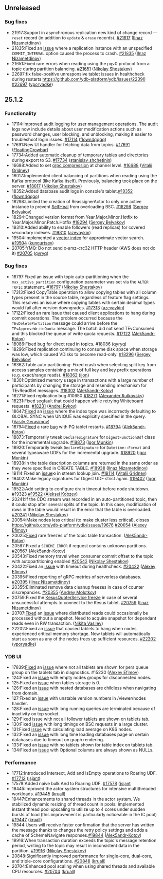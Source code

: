 ## Unreleased

### Bug fixes

* 21917:Support in asynchronous replication new kind of change record — `reset` record (in addition to `update` & `erase` records). [#21917](https://github.com/ydb-platform/ydb/pull/21917) ([Ilnaz Nizametdinov](https://github.com/CyberROFL))
* 21835:Fixed an [issue](https://github.com/ydb-platform/ydb/issues/21814) where a replication instance with an unspecified `COMMIT_INTERVAL` option caused the process to crash. [#21835](https://github.com/ydb-platform/ydb/pull/21835) ([Ilnaz Nizametdinov](https://github.com/CyberROFL))
* 21651:Fixed rare errors when reading using the pqv0 protocol from a topic during partition balancing. [#21651](https://github.com/ydb-platform/ydb/pull/21651) ([Nikolay Shestakov](https://github.com/nshestakov))
* 22697:fix false-positive unresponsive tablet issues in healthcheck during restarts https://github.com/ydb-platform/ydb/issues/22390 [#22697](https://github.com/ydb-platform/ydb/pull/22697) ([vporyadke](https://github.com/vporyadke))

## 25.1.2

### Functionality

* 17114:Improved audit logging for user management operations. The audit logs now include details about user modification actions such as password changes, user blocking, and unblocking, making it easier to troubleshoot login issues. [#17114](https://github.com/ydb-platform/ydb/pull/17114) ([flown4qqqq](https://github.com/flown4qqqq))
* 17691:New UI handler for fetching data from topics. [#17691](https://github.com/ydb-platform/ydb/pull/17691) ([FloatingCrowbar](https://github.com/FloatingCrowbar))
* 17734:Added automatic cleanup of temporary tables and directories during export to S3. [#17734](https://github.com/ydb-platform/ydb/pull/17734) ([stanislav_shchetinin](https://github.com/stanislav-shchetinin))
* 16688:Added to set [grpc compression](https://github.com/grpc/grpc/blob/master/doc/compression_cookbook.md) at channel level. [#16688](https://github.com/ydb-platform/ydb/pull/16688) ([Vitalii Gridnev](https://github.com/gridnevvvit))
* 18017:Implemented client balancing of partitions when reading using the Kafka protocol (like Kafka itself). Previously, balancing took place on the server. [#18017](https://github.com/ydb-platform/ydb/pull/18017) ([Nikolay Shestakov](https://github.com/nshestakov))
* 18352:Added database audit logs in console's tablet.[#18352](https://github.com/ydb-platform/ydb/pull/18352) ([flown4qqqq](https://github.com/flown4qqqq))
* 18298:Limited the creation of ReassignerActor to only one active instance to prevent [SelfHeal](https://ydb.tech/docs/ru/maintenance/manual/selfheal) from overloading BSC. [#18298](https://github.com/ydb-platform/ydb/pull/18298) ([Sergey Belyakov](https://github.com/serbel324))
* 18294:Changed version format from Year.Major.Minor.Hotfix to Year.Major.Minor.Patch.Hotfix [#18294](https://github.com/ydb-platform/ydb/pull/18294) ([Sergey Belyakov](https://github.com/serbel324))
* 19310:Added ability to enable followers (read replicas) for covered secondary indexes. [#19310](https://github.com/ydb-platform/ydb/pull/19310) ([azevaykin](https://github.com/azevaykin))
* 19504:Implemented a [vector index](./dev/vector-indexes.md) for approximate vector search. [#19504](https://github.com/ydb-platform/ydb/pull/19504) ([kungurtsev](https://github.com/kunga))
* 20705:YMQ: Do not send x-amz-crc32 HTTP header (AWS does not do it) [#20705](https://github.com/ydb-platform/ydb/pull/20705) ([qyryq](https://github.com/qyryq))

### Bug fixes

* 16797:Fixed an issue with topic auto-partitioning when the `max_active_partition` configuration parameter was set via the `ALTER TOPIC` statement. [#16797](https://github.com/ydb-platform/ydb/pull/16797) ([Nikolay Shestakov](https://github.com/nshestakov))
* 17313:Fixed CopyTable operation to allow copying tables with all column types present in the source table, regardless of feature flag settings. This resolves an issue where copying tables with certain decimal types would fail after version downgrades. [#17313](https://github.com/ydb-platform/ydb/pull/17313) ([azevaykin](https://github.com/azevaykin))
* 17122:Fixed an rare issue that caused client applications to hang during commit operations. The problem occurred because the `TEvDeletePartition` message could arrive before the `TEvApproveWriteQuota` message. The batch did not send TEvConsumed and this blocked the queue of write quota requests. [#17122](https://github.com/ydb-platform/ydb/pull/17122) ([Alek5andr-Kotov](https://github.com/Alek5andr-Kotov))
* 18086:Fixed bug for direct read in topics. [#18086](https://github.com/ydb-platform/ydb/pull/18086) ([qyryq](https://github.com/qyryq))
* 18296:Fixed replication continuing to consume disk space when storage was low, which caused VDisks to become read-only. [#18296](https://github.com/ydb-platform/ydb/pull/18296) ([Sergey Belyakov](https://github.com/serbel324))
* 18362:Table auto partitioning: Fixed crash when selecting split key from access samples containing a mix of full key and key prefix operations (e.g. exact/range reads). [#18362](https://github.com/ydb-platform/ydb/pull/18362) ([ijon](https://github.com/ijon))
* 18301:Optimized memory usage in transactions with a large number of participants by changing the storage and resending mechanism for TEvReadSet messages. [#18302](https://github.com/ydb-platform/ydb/pull/18301) ([Alek5andr-Kotov](https://github.com/Alek5andr-Kotov))
* 18271:Fixed replication bug #10650 [#18271](https://github.com/ydb-platform/ydb/pull/18271) ([Alexander Rutkovsky](https://github.com/alexvru))
* 18231:Fixed segfault that could happen while retrying Whiteboard requests. [#18231](https://github.com/ydb-platform/ydb/pull/18231) ([Andrei Rykov](https://github.com/StekPerepolnen))
* 18647:[Fixed](https://github.com/ydb-platform/ydb/pull/18647) an [issue](https://github.com/ydb-platform/ydb/issues/17885) where the index type was incorrectly defaulting to GLOBAL SYNC when UNIQUE was explicitly specified in the query. ([Vasily Gerasimov](https://github.com/UgnineSirdis))
* 18794:[Fixed](https://github.com/db-platform/adb/pull/18794) a rare [bug](https://github.com/ydb-platform/ydb/issues/18615) with PQ tablet restarts. [#18794](https://github.com/ydb-platform/ydb/pull/18794) ([Alek5andr-Kotov](https://github.com/Alek5andr-Kotov))
* 18873:Temporarily tweak `DeclareSignature` for `DigestFunctionUdf` class for the incremental upgrade. [#18873](https://github.com/ydb-platform/ydb/pull/18873) ([Igor Munkin](https://github.com/igormunkin))
* 18920:Temporarily tweak `DeclareSignature` for `Datetime::Format` and several typeaware UDFs for the incremental upgrade. [#18920](https://github.com/ydb-platform/ydb/pull/18920) ([Igor Munkin](https://github.com/igormunkin))
* 18938:In the table description columns are returned in the same order as they were specified in CREATE TABLE. [#18938](https://github.com/ydb-platform/ydb/pull/18938) ([Ilnaz Nizametdinov](https://github.com/CyberROFL))
* 19114:Fixed an [issue](https://github.com/ydb-platform/ydb/issues/19083)ю in stream lookup join. [#19114](https://github.com/ydb-platform/ydb/pull/19114) ([Vitalii Gridnev](https://github.com/gridnevvvit))
* 19402:Make legacy signatures for Digest UDF strict again. [#19402](https://github.com/ydb-platform/ydb/pull/19402) ([Igor Munkin](https://github.com/igormunkin))
* 19522:Add setting to configure drain timeout before node shutdown. #19323 [#19522](https://github.com/ydb-platform/ydb/pull/19522) ([Aleksei Kobzev](https://github.com/kobzonega))
* 20241:If the CDC stream was recorded in an auto-partitioned topic, then it could stop after several splits of the topic. In this case, modification of rows in the table would result in the error that the table is overloaded. [#20241](https://github.com/ydb-platform/ydb/pull/20241) ([Nikolay Shestakov](https://github.com/nshestakov))
* 20054:Make nodes less critical (to make cluster less critical), closes https://github.com/ydb-platform/ydb/issues/19676 [#20054](https://github.com/ydb-platform/ydb/pull/20054) ([Alexey Efimov](https://github.com/adameat))
* 20025:[Fixed](https://github.com/ydb-platform/ydb/pull/20025) rare freezes of the topic table transaction. ([Alek5andr-Kotov](https://github.com/Alek5andr-Kotov))
* 20567:Fixed a `SCHEME_ERROR` if request contains unknown partitions. [#20567](https://github.com/ydb-platform/ydb/pull/20567) ([Alek5andr-Kotov](https://github.com/Alek5andr-Kotov))
* 20543:Fixed memory travel when consumer commit offset to the topic with autopartitioning enabled [#20543](https://github.com/ydb-platform/ydb/pull/20543) ([Nikolay Shestakov](https://github.com/nshestakov))
* 20422:Fixed an [issue](https://github.com/ydb-platform/ydb/issues/20420) with timeout during healthcheck. [#20422](https://github.com/ydb-platform/ydb/pull/20422) ([Alexey Efimov](https://github.com/adameat))
* 20395:Fixed reporting of gRPC metrics of serverless databases. [#20395](https://github.com/ydb-platform/ydb/pull/20395) ([Ilnaz Nizametdinov](https://github.com/CyberROFL))
* 20355:Eliminated remove data cleanup freezes in case of counter discrepancies. [#20355](https://github.com/ydb-platform/ydb/pull/20355) ([Andrey Molotkov](https://github.com/molotkov-and))
* 20759:Fixed the [KesusQuoterService freeze](https://github.com/ydb-platform/ydb/issues/20747) in case of several unsuccessful attempts to connect to the Kesus tablet. [#20759](https://github.com/ydb-platform/ydb/pull/20759) ([Ilnaz Nizametdinov](https://github.com/CyberROFL))
* 20707:[Fixed](https://github.com/ydb-platform/ydb/pull/20707) an [issue](https://github.com/ydb-platform/ydb/issues/20709) where distributed reads could occasionally be processed without a snapshot. Need to acquire snapshot for dependant reads even in RW transaction. ([Nikita Vasilev](https://github.com/nikvas0))
* 22202:Fixed an [issue](https://github.com/ydb-platform/ydb/issues/22030) that caused tablets to hang when nodes experienced critical memory shortage. Now tablets will automatically start as soon as any of the nodes frees up sufficient resources. [#22202](https://github.com/ydb-platform/ydb/pull/22202) ([vporyadke](https://github.com/vporyadke))

### YDB UI

* 17839:[Fixed](https://github.com/ydb-platform/ydb/pull/17839) an [issue](https://github.com/ydb-platform/ydb-embedded-ui/issues/18615) where not all tablets are shown for pers queue group on the tablets tab in diagnostics. #15230 ([Alexey Efimov](https://github.com/adameat))
* 124:Fixed an [issue](https://github.com/ydb-platform/ydb-embedded-ui/issues/14992) with empty nodes groups for disconnected nodes.
* 125:Fixed an [issue](https://github.com/ydb-platform/ydb-embedded-ui/issues/14180) when tables storage is 0.
* 126:Fixed an [issue](https://github.com/ydb-platform/ydb-embedded-ui/issues/15256) with nested databases are childless when navigating from domain.
* 127:Fixed an [issue](https://github.com/ydb-platform/ydb-embedded-ui/issues/14827) with unstable version numbers in /viewer/nodes handler.
* 128:Fixed an [issue](https://github.com/ydb-platform/ydb-embedded-ui/issues/15866) with long running queries are terminated because of inactivity on tcp socket.
* 129:Fixed [issue](https://github.com/ydb-platform/ydb-embedded-ui/issues/15988) with not all follower tablets are shown on tablets tab.
* 130:Fixed [issue](https://github.com/ydb-platform/ydb-embedded-ui/issues/15863) with long timings on BSC requests in a large cluster.
* 131:Fixed [issue](https://github.com/ydb-platform/ydb-embedded-ui/issues/15522) with calculating load average on K8S nodes.
* 132:Fixed an [issue](https://github.com/ydb-platform/ydb-embedded-ui/issues/16895) with long time loading databases page on certain databases due to timeout on graph rendering.
* 133:Fixed an [issue](https://github.com/ydb-platform/ydb-embedded-ui/issues/17103) with no tablets shown for table index on tablets tab.
* 134:Fixed an [issue](https://github.com/ydb-platform/ydb-embedded-ui/issues/17226) with Optional<Struct> columns are always shown as NULLs.

### Performance

* 17712:Introduced Intersect, Add and IsEmpty operations to Roaring UDF. [#17712](https://github.com/ydb-platform/ydb/pull/17712) ([jsjant](https://github.com/jsjant))
* 17578:Added naive bulk And to Roaring UDF. [#17578](https://github.com/ydb-platform/ydb/pull/17578) ([jsjant](https://github.com/jsjant)
* 19445:Improved the actor system structures for intensive multithreaded workloads. [#19445](https://github.com/ydb-platform/ydb/pull/19445) ([kruall](https://github.com/kruall))
* 19447:Enhancements to shared threads in the actor system. We stabilized dynamic resizing of thread count in pools. Implemented instant thread pool upscaling to utilize up to 4 cores under sudden bursts of load (this improvement is particularly noticeable in the IC pool) [#19447](https://github.com/ydb-platform/ydb/pull/19447) ([kruall](https://github.com/kruall))
* 19844:Users will receive faster confirmation that the server has written the message thanks to changes the retry policy settings and adds a cache of SchemeNavigate responses.[#19844](https://github.com/ydb-platform/ydb/pull/19844) ([Alek5andr-Kotov](https://github.com/Alek5andr-Kotov))
* 19916:When transaction duration exceeds the topic's message retention period, writing to the topic may result in inconsistent data in the partition. [#19916](https://github.com/ydb-platform/ydb/pull/19916) ([Nikolay Shestakov](https://github.com/nshestakov))
* 20848:Significantly improved performance for single-core, dual-core, and triple-core configurations. [#20848](https://github.com/ydb-platform/ydb/pull/20848) ([kruall](https://github.com/kruall))
* 20704:Enhanced pool scaling when using shared threads and available CPU resources. [#20704](https://github.com/ydb-platform/ydb/pull/20704) ([kruall](https://github.com/kruall))

